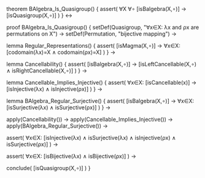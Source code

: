 theorem BAlgebra_Is_Quasigroup() {
  assert(
    ∀X ∀∘ [isBalgebra(X,∘)] → [isQuasigroup(X,∘)]
  )
} ↔

proof BAlgebra_Is_Quasigroup() {
  setDef(Quasigroup, "∀x∈X: λx and ρx are permutations on X") →
  setDef(Permutation, "bijective mapping") →
  
  lemma Regular_Representations() {
    assert(
      [isMagma(X,∘)] →
      ∀x∈X: [codomain(λx)=X ∧ codomain(ρx)=X]
    )
  } →
  
  lemma Cancellability() {
    assert(
      [isBalgebra(X,∘)] →
      [isLeftCancellable(X,∘) ∧ isRightCancellable(X,∘)]
    )
  } →
  
  lemma Cancellable_Implies_Injective() {
    assert(
      ∀x∈X: [isCancellable(x)] →
      [isInjective(λx) ∧ isInjective(ρx)]
    )
  } →
  
  lemma BAlgebra_Regular_Surjective() {
    assert(
      [isBalgebra(X,∘)] →
      ∀x∈X: [isSurjective(λx) ∧ isSurjective(ρx)]
    )
  } →
  
  apply(Cancellability()) →
  apply(Cancellable_Implies_Injective()) →
  apply(BAlgebra_Regular_Surjective()) →
  
  assert(
    ∀x∈X: [isInjective(λx) ∧ isSurjective(λx) ∧
           isInjective(ρx) ∧ isSurjective(ρx)]
  ) →
  
  assert(
    ∀x∈X: [isBijective(λx) ∧ isBijective(ρx)]
  ) →
  
  conclude(
    [isQuasigroup(X,∘)]
  )
}